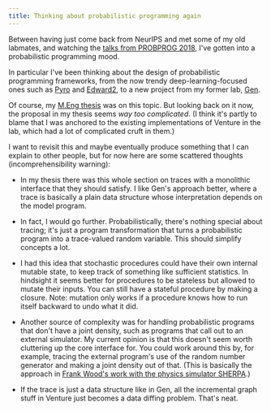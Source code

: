 ```yaml
---
title: Thinking about probabilistic programming again
---
```


Between having just come back from NeurIPS and met some of my old labmates, and
watching the [talks from PROBPROG 2018][probprog], I've gotten into a
probabilistic programming mood.

[probprog]: https://www.youtube.com/playlist?list=PL_PW0E_Tf2qvXBEpl10Y39RULTN-ExzZQ

In particular I've been thinking about the design of probabilistic programming
frameworks, from the now trendy deep-learning-focused ones such as [Pyro][pyro]
and [Edward2][edward2], to a new project from my former lab, [Gen][gen].

[pyro]: http://pyro.ai/
[edward2]: https://github.com/tensorflow/probability/tree/master/tensorflow_probability/python/edward2
[gen]: https://github.com/probcomp/Gen

Of course, my [M.Eng thesis][thesis] was on this topic. But looking back on it
now, the proposal in my thesis seems *way too complicated*. (I think it's
partly to blame that I was anchored to the existing implementations of Venture
in the lab, which had a lot of complicated cruft in them.)

[thesis]: https://dspace.mit.edu/handle/1721.1/113160

I want to revisit this and maybe eventually produce something that I can explain
to other people, but for now here are some scattered thoughts
(incomprehensibility warning):

- In my thesis there was this whole section on traces with a monolithic
  interface that they should satisfy. I like Gen's approach better, where a
  trace is basically a plain data structure whose interpretation depends on the
  model program.
  
- In fact, I would go further. Probabilistically, there's nothing special about
  tracing; it's just a program transformation that turns a probabilistic program
  into a trace-valued random variable. This should simplify concepts a lot.
  
- I had this idea that stochastic procedures could have their own internal
  mutable state, to keep track of something like sufficient statistics. In
  hindsight it seems better for procedures to be stateless but allowed to mutate
  their inputs. You can still have a stateful procedure by making a closure.
  Note: mutation only works if a procedure knows how to run itself backward to
  undo what it did.
  
- Another source of complexity was for handling probabilistic programs that
  don't have a joint density, such as programs that call out to an external
  simulator. My current opinion is that this doesn't seem worth cluttering up
  the core interface for. You could work around this by, for example, tracing
  the external program's use of the random number generator and making a joint
  density out of that. (This is basically the approach in [Frank Wood's work
  with the physics simulator SHERPA][sherpa].)

- If the trace is just a data structure like in Gen, all the incremental graph
  stuff in Venture just becomes a data diffing problem. That's neat.
    
[sherpa]: https://arxiv.org/pdf/1807.07706.pdf

